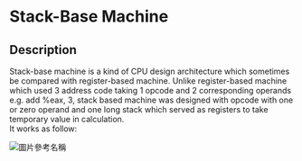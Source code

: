 # **Stack-Base Machine**
## Description
Stack-base machine is a kind of CPU design architecture which sometimes be compared with register-based machine. Unlike register-based machine which used 3 address code taking 1 
opcode and 2 corresponding operands e.g. add %eax, 3, stack based machine was designed with opcode with one or zero operand and one long stack which served as registers to take 
temporary value in calculation.  
It works as follow:


![圖片參考名稱](https://drive.google.com/file/d/174ipqs3_4SaQ3DEYuln0WZzYvrt1drmP/view?usp=sharing)
